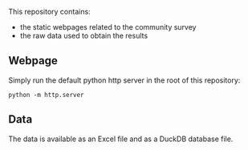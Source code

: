 This repository contains:
- the static webpages related to the community survey
- the raw data used to obtain the results

## Webpage
Simply run the default python http server in the root of this repository:
```
python -m http.server
```

## Data
The data is available as an Excel file and as a DuckDB database file. 
